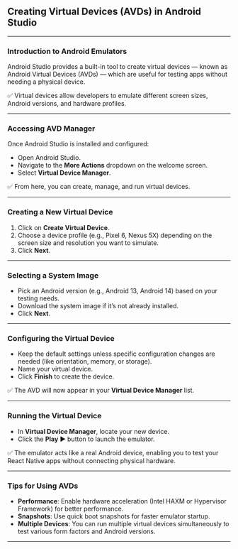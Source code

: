 ## Creating Virtual Devices (AVDs) in Android Studio

---

### Introduction to Android Emulators

Android Studio provides a built-in tool to create virtual devices — known as Android Virtual Devices (AVDs) — which are useful for testing apps without needing a physical device.

✅ Virtual devices allow developers to emulate different screen sizes, Android versions, and hardware profiles.

---

### Accessing AVD Manager

Once Android Studio is installed and configured:

- Open Android Studio.
- Navigate to the **More Actions** dropdown on the welcome screen.
- Select **Virtual Device Manager**.

✅ From here, you can create, manage, and run virtual devices.

---

### Creating a New Virtual Device

1. Click on **Create Virtual Device**.
2. Choose a device profile (e.g., Pixel 6, Nexus 5X) depending on the screen size and resolution you want to simulate.
3. Click **Next**.

---

### Selecting a System Image

- Pick an Android version (e.g., Android 13, Android 14) based on your testing needs.
- Download the system image if it’s not already installed.
- Click **Next**.

---

### Configuring the Virtual Device

- Keep the default settings unless specific configuration changes are needed (like orientation, memory, or storage).
- Name your virtual device.
- Click **Finish** to create the device.

✅ The AVD will now appear in your **Virtual Device Manager** list.

---

### Running the Virtual Device

- In **Virtual Device Manager**, locate your new device.
- Click the **Play** ▶️ button to launch the emulator.

✅ The emulator acts like a real Android device, enabling you to test your React Native apps without connecting physical hardware.

---

### Tips for Using AVDs

- **Performance**: Enable hardware acceleration (Intel HAXM or Hypervisor Framework) for better performance.
- **Snapshots**: Use quick boot snapshots for faster emulator startup.
- **Multiple Devices**: You can run multiple virtual devices simultaneously to test various form factors and Android versions.

---
